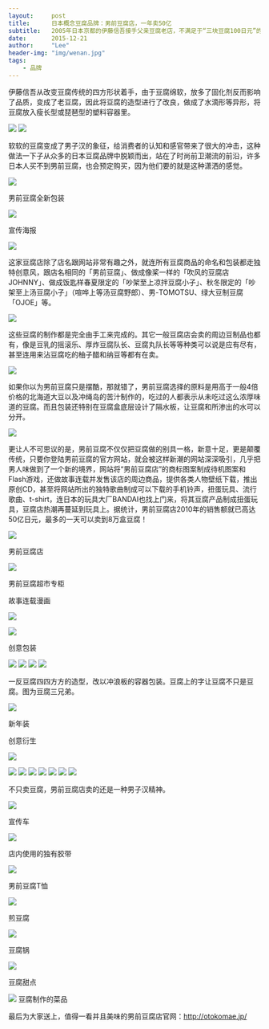 ```yaml
---
layout:     post
title:      日本概念豆腐品牌：男前豆腐店，一年卖50亿
subtitle:   2005年日本京都的伊藤信吾接手父亲豆腐老店，不满足于“三块豆腐100日元”的卖法，打破几十年做“标准豆腐”的传统，将豆腐造型进行了改良，并取了一个非常不像豆腐的名字：男前豆腐店，意即“男子气概豆腐店”（又译“美男子豆腐”）。
date:       2015-12-21
author:     "Lee"
header-img: "img/wenan.jpg"
tags:
    - 品牌
---
```

伊藤信吾从改变豆腐传统的四方形状着手，由于豆腐绵软，放多了固化剂反而影响了品质，变成了老豆腐，因此将豆腐的造型进行了改良，做成了水滴形等异形，将豆腐放入瘦长型或琵琶型的塑料容器里。

![](http://7xo8he.com1.z0.glb.clouddn.com/20141217145316_16135.jpg)
![](http://7xo8he.com1.z0.glb.clouddn.com/20141217145317_52688.jpg)






软软的豆腐变成了男子汉的象征，给消费者的认知和感官带来了很大的冲击，这种做法一下子从众多的日本豆腐品牌中脱颖而出，站在了时尚前卫潮流的前沿，许多日本人买不到男前豆腐，也会预定购买，因为他们要的就是这种潇洒的感觉。


![](http://7xo8he.com1.z0.glb.clouddn.com/20141217145356_13493.jpg)


男前豆腐全新包装

![](http://7xo8he.com1.z0.glb.clouddn.com/20141217145414_22607.jpg)

宣传海报

![](http://7xo8he.com1.z0.glb.clouddn.com/20141217145430_28169.jpg)


这家豆腐店除了店名跟网站非常有趣之外，就连所有豆腐商品的命名和包装都走独特创意风，跟店名相同的「男前豆腐」、做成像桨一样的「吹风的豆腐店JOHNNY」、做成饭匙样春夏限定的「吵架至上凉拌豆腐小子」、秋冬限定的「吵架至上汤豆腐小子」（喧哗上等汤豆腐野郎）、男-TOMOTSU、绿大豆制豆腐「OJOE」等。


![](http://7xo8he.com1.z0.glb.clouddn.com/20141217145444_49999.jpg)



这些豆腐的制作都是完全由手工来完成的。其它一般豆腐店会卖的周边豆制品也都有，像是豆乳的摇滚乐、厚炸豆腐队长、豆腐丸队长等等种类可以说是应有尽有，甚至连用来沾豆腐吃的柚子醋和纳豆等都有在卖。



![](http://7xo8he.com1.z0.glb.clouddn.com/20141217145456_89327.jpg)


如果你以为男前豆腐只是摆酷，那就错了，男前豆腐选择的原料是用高于一般4倍价格的北海道大豆以及冲绳岛的苦汁制作的，吃过的人都表示从未吃过这么浓厚味道的豆腐。而且包装还特别在豆腐盒底层设计了隔水板，让豆腐和所渗出的水可以分开。


![](http://7xo8he.com1.z0.glb.clouddn.com/20141217145512_86688.jpg)



更让人不可思议的是，男前豆腐不仅仅把豆腐做的别具一格，新意十足，更是颠覆传统，只要你登陆男前豆腐的官方网站，就会被这样新潮的网站深深吸引，几乎把男人味做到了一个新的境界，网站将“男前豆腐店”的商标图案制成待机图案和Flash游戏，还做故事连载并发售该店的周边商品，提供各类人物壁纸下载，推出原创CD，甚至将网站所出的独特歌曲制成可以下载的手机铃声，扭蛋玩具、流行歌曲、t-shirt，连日本的玩具大厂BANDAI也找上门来，将其豆腐产品制成扭蛋玩具，豆腐店热潮再蔓延到玩具上。据统计，男前豆腐店2010年的销售额就已高达50亿日元，最多的一天可以卖到8万盒豆腐！



![](http://7xo8he.com1.z0.glb.clouddn.com/20141217150354_16795.jpg)


男前豆腐店


![](http://7xo8he.com1.z0.glb.clouddn.com/20141217150412_18813.jpg)

男前豆腐超市专柜



故事连载漫画

![](http://7xo8he.com1.z0.glb.clouddn.com/20141217145754_95304.jpg)

![](http://7xo8he.com1.z0.glb.clouddn.com/20141217145754_59738.jpg)


创意包装


![](http://7xo8he.com1.z0.glb.clouddn.com/20141217145849_63192.jpg)
![](http://7xo8he.com1.z0.glb.clouddn.com/20141217145826_50291.jpg)
![](http://7xo8he.com1.z0.glb.clouddn.com/20141217145827_69544.jpg)
![](http://7xo8he.com1.z0.glb.clouddn.com/20141217145828_89194.jpg)






一反豆腐四四方方的造型，改以冲浪板的容器包装。豆腐上的字让豆腐不只是豆腐。图为豆腐三兄弟。

![](http://7xo8he.com1.z0.glb.clouddn.com/20141217150026_36051.jpg)

新年装

创意衍生

![](http://7xo8he.com1.z0.glb.clouddn.com/20141217150056_99450.jpg)

![](http://7xo8he.com1.z0.glb.clouddn.com/20141217150137_81423.jpg)
![](http://7xo8he.com1.z0.glb.clouddn.com/20141217150149_26887.jpg)
![](http://7xo8he.com1.z0.glb.clouddn.com/20141217150313_83088.jpg)
![](http://7xo8he.com1.z0.glb.clouddn.com/20141217150324_91944.jpg)
![](http://7xo8he.com1.z0.glb.clouddn.com/20141217150333_63948.jpg)
![](http://7xo8he.com1.z0.glb.clouddn.com/20141217150238_70616.jpg)
![](http://7xo8he.com1.z0.glb.clouddn.com/20141217150250_45170.jpg)















不只卖豆腐，男前豆腐店卖的还是一种男子汉精神。


![](http://7xo8he.com1.z0.glb.clouddn.com/20141217150432_27774.jpg)
 


宣传车

![](http://7xo8he.com1.z0.glb.clouddn.com/20141217150442_69400.jpg)



店内使用的独有胶带

![](http://7xo8he.com1.z0.glb.clouddn.com/20141217150625_80982.jpg)



男前豆腐T恤

![](http://7xo8he.com1.z0.glb.clouddn.com/20141217150636_49452.jpg)

煎豆腐

![](hhttp://7xo8he.com1.z0.glb.clouddn.com/20141217150654_45872.jpg)

豆腐锅

![](http://7xo8he.com1.z0.glb.clouddn.com/20141217150707_93283.jpg)

豆腐甜点


![](http://7xo8he.com1.z0.glb.clouddn.com/20141217150719_26761.jpg)
豆腐制作的菜品


最后为大家送上，值得一看并且美味的男前豆腐店官网：[http://otokomae.jp/ ](http://otokomae.jp/ )

